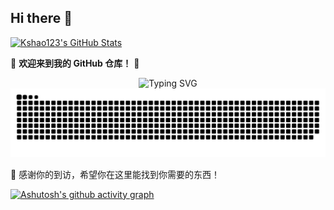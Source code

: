 ## Hi there 👋

[![Kshao123's GitHub Stats](https://github-readme-stats.zohan.tech/api?username=Kshao123&show_icons=true&hide=contribs,prs&include_all_commits=true&bg_color=30,fcb590,e46454&title_color=fff&text_color=fff&icon_color=fff)](https://github.com/Kshao123)

🤖 **欢迎来到我的 GitHub 仓库！** 🚀

<!-- dynamic typing effect 动态打字效果 -->
<div align="center">
  <a>
    <img src="https://readme-typing-svg.demolab.com?font=Fira+Code&pause=1000&width=435&lines=kshao123;&center=true&size=27" alt="Typing SVG" />
  </a>
</div>

<picture>
  <source
    media="(prefers-color-scheme: dark)"
    srcset="https://raw.githubusercontent.com/kshao123/kshao123/output/github-contribution-grid-snake-dark.svg"
  />
  <source
    media="(prefers-color-scheme: light)"
    srcset="https://raw.githubusercontent.com/kshao123/kshao123/output/github-contribution-grid-snake.svg"
  />
  <img
    alt="github contribution grid snake animation"
    src="https://raw.githubusercontent.com/platane/snk/output/github-contribution-grid-snake.svg"
  />
</picture>

🎉 感谢你的到访，希望你在这里能找到你需要的东西！


[![Ashutosh's github activity graph](https://github-readme-activity-graph.vercel.app/graph?username=kshao123)](https://github.com/ashutosh00710/github-readme-activity-graph)

